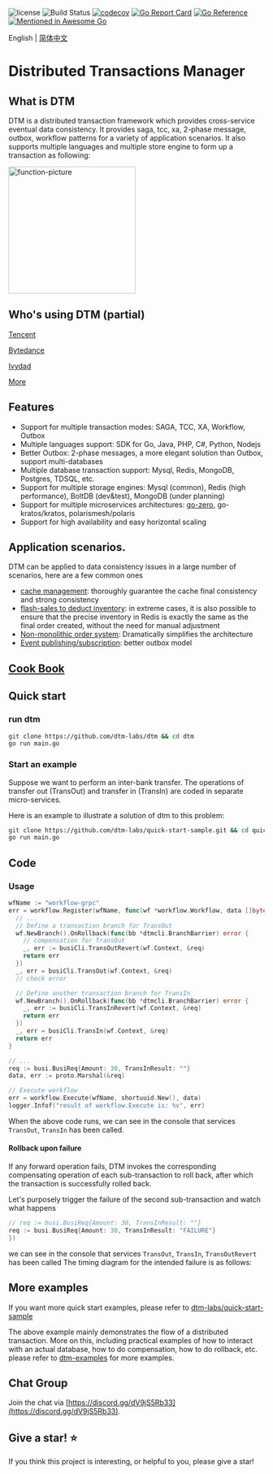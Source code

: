 ![license](https://img.shields.io/github/license/dtm-labs/dtm)
![Build Status](https://github.com/dtm-labs/dtm/actions/workflows/tests.yml/badge.svg?branch=main)
[![codecov](https://codecov.io/gh/dtm-labs/dtm/branch/main/graph/badge.svg?token=UKKEYQLP3F)](https://codecov.io/gh/dtm-labs/dtm)
[![Go Report Card](https://goreportcard.com/badge/github.com/dtm-labs/dtm)](https://goreportcard.com/report/github.com/dtm-labs/dtm)
[![Go Reference](https://pkg.go.dev/badge/github.com/dtm-labs/dtm.svg)](https://pkg.go.dev/github.com/dtm-labs/dtm)
[![Mentioned in Awesome Go](https://awesome.re/mentioned-badge-flat.svg)](https://github.com/avelino/awesome-go#database)

English | [简体中文](https://github.com/dtm-labs/dtm/blob/main/helper/README-cn.md)

# Distributed Transactions Manager

## What is DTM

DTM is a distributed transaction framework which provides cross-service eventual data consistency. It provides saga, tcc, xa, 2-phase message, outbox, workflow patterns for a variety of application scenarios. It also supports multiple languages and multiple store engine to form up a transaction as following:

<img alt="function-picture" src="https://en.dtm.pub/assets/function.7d5618f8.png" height=250 />

## Who's using DTM (partial)

[Tencent](https://en.dtm.pub/other/using.html#tencent)

[Bytedance](https://en.dtm.pub/other/using.html#bytedance)

[Ivydad](https://en.dtm.pub/other/using.html#ivydad)

[More](https://en.dtm.pub/other/using.html)

## Features
* Support for multiple transaction modes: SAGA, TCC, XA, Workflow, Outbox
* Multiple languages support: SDK for Go, Java, PHP, C#, Python, Nodejs
* Better Outbox: 2-phase messages, a more elegant solution than Outbox, support multi-databases
* Multiple database transaction support: Mysql, Redis, MongoDB, Postgres, TDSQL, etc.
* Support for multiple storage engines: Mysql (common), Redis (high performance), BoltDB (dev&test), MongoDB (under planning)
* Support for multiple microservices architectures: [go-zero](https://github.com/zeromicro/go-zero), go-kratos/kratos, polarismesh/polaris
* Support for high availability and easy horizontal scaling

## Application scenarios.
DTM can be applied to data consistency issues in a large number of scenarios, here are a few common ones
* [cache management](https://en.dtm.pub/app/cache.html): thoroughly guarantee the cache final consistency and strong consistency
* [flash-sales to deduct inventory](https://en.dtm.pub/app/flash.html): in extreme cases, it is also possible to ensure that the precise inventory in Redis is exactly the same as the final order created, without the need for manual adjustment
* [Non-monolithic order system](https://en.dtm.pub/app/order.html): Dramatically simplifies the architecture
* [Event publishing/subscription](https://en.dtm.pub/practice/msg.html): better outbox model

## [Cook Book](https://en.dtm.pub)

## Quick start

### run dtm

``` bash
git clone https://github.com/dtm-labs/dtm && cd dtm
go run main.go
```

### Start an example
Suppose we want to perform an inter-bank transfer. The operations of transfer out (TransOut) and transfer in (TransIn) are coded in separate micro-services.

Here is an example to illustrate a solution of dtm to this problem:

``` bash
git clone https://github.com/dtm-labs/quick-start-sample.git && cd quick-start-sample/workflow-grpc
go run main.go
```

## Code

### Usage
``` go
wfName := "workflow-grpc"
err = workflow.Register(wfName, func(wf *workflow.Workflow, data []byte) error {
  // ...
  // Define a transaction branch for TransOut
  wf.NewBranch().OnRollback(func(bb *dtmcli.BranchBarrier) error {
    // compensation for TransOut
    _, err := busiCli.TransOutRevert(wf.Context, &req)
    return err
  })
  _, err = busiCli.TransOut(wf.Context, &req)
  // check error

  // Define another transaction branch for TransIn
  wf.NewBranch().OnRollback(func(bb *dtmcli.BranchBarrier) error {
    _, err := busiCli.TransInRevert(wf.Context, &req)
    return err
  })
  _, err = busiCli.TransIn(wf.Context, &req)
  return err
}

// ...
req := busi.BusiReq{Amount: 30, TransInResult: ""}
data, err := proto.Marshal(&req)

// Execute workflow
err = workflow.Execute(wfName, shortuuid.New(), data)
logger.Infof("result of workflow.Execute is: %v", err)

```

When the above code runs, we can see in the console that services `TransOut`, `TransIn` has been called.

#### Rollback upon failure
If any forward operation fails, DTM invokes the corresponding compensating operation of each sub-transaction to roll back, after which the transaction is successfully rolled back.

Let's purposely trigger the failure of the second sub-transaction and watch what happens

``` go
// req := busi.BusiReq{Amount: 30, TransInResult: ""}
req := busi.BusiReq{Amount: 30, TransInResult: "FAILURE"}
})
```

we can see in the console that services `TransOut`, `TransIn`, `TransOutRevert` has been called
The timing diagram for the intended failure is as follows:

## More examples
If you want more quick start examples, please refer to [dtm-labs/quick-start-sample](https://github.com/dtm-labs/quick-start-sample)

The above example mainly demonstrates the flow of a distributed transaction. More on this, including practical examples of how to interact with an actual database, how to do compensation, how to do rollback, etc. please refer to [dtm-examples](https://github.com/dtm-labs/dtm-examples) for more examples.

## Chat Group

Join the chat via [https://discord.gg/dV9jS5Rb33](https://discord.gg/dV9jS5Rb33).

## Give a star! ⭐

If you think this project is interesting, or helpful to you, please give a star!
